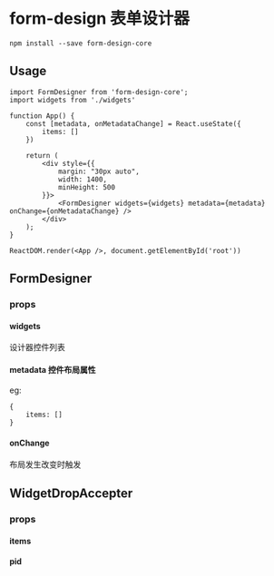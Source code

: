 # form-design 表单设计器

`npm install --save form-design-core`

## Usage

```
import FormDesigner from 'form-design-core';
import widgets from './widgets'

function App() {
    const [metadata, onMetadataChange] = React.useState({
        items: []
    })

    return (
        <div style={{
            margin: "30px auto",
            width: 1400,
            minHeight: 500
        }}>
            <FormDesigner widgets={widgets} metadata={metadata} onChange={onMetadataChange} />
        </div>
    );
}

ReactDOM.render(<App />, document.getElementById('root'))

```

## FormDesigner

### props

#### widgets 
设计器控件列表

#### metadata 控件布局属性
eg:
```
{
    items: []
}
```

#### onChange
布局发生改变时触发

## WidgetDropAccepter

### props

#### items

#### pid

